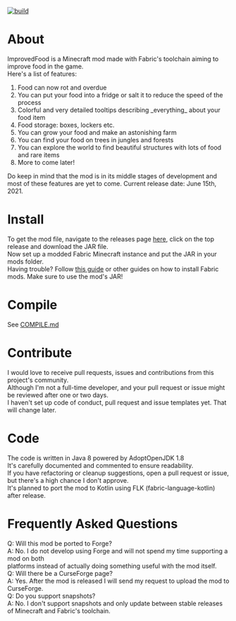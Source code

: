 [![build](https://github.com/RedGrapefruit09/ImprovedFood/actions/workflows/build.yml/badge.svg)](https://github.com/RedGrapefruit09/ImprovedFood/actions/workflows/build.yml)

# About

ImprovedFood is a Minecraft mod made with Fabric's toolchain aiming to improve food in the game.  
Here's a list of features:
<ol>
<li>Food can now rot and overdue</li>
<li>You can put your food into a fridge or salt it to reduce the speed of the process</li>
<li>Colorful and very detailed tooltips describing _everything_ about your food item</li>
<li>Food storage: boxes, lockers etc.</li>
<li>You can grow your food and make an astonishing farm</li>
<li>You can find your food on trees in jungles and forests</li>
<li>You can explore the world to find beautiful structures with lots of food and rare items</li>
<li>More to come later!</li>
</ol>
Do keep in mind that the mod is in its middle stages of development and most of these features are yet to come.  
Current release date: June 15th, 2021.

# Install

To get the mod file, navigate to the releases page [here](https://github.com/RedGrapefruit09/ImprovedFood/releases),
click on the top release and download the JAR file.  
Now set up a modded Fabric Minecraft instance and put the JAR in your mods folder.  
Having trouble? Follow [this guide](https://youtube.com/watch?v=nt3mIUUuH64) or other guides on how to install Fabric
mods. Make sure to use the mod's JAR!

# Compile

See [COMPILE.md](https://github.com/RedGrapefruit09/ImprovedFood/blob/master/COMPILE.md)

# Contribute

I would love to receive pull requests, issues and contributions from this project's community.  
Although I'm not a full-time developer, and your pull request or issue might be reviewed after one or two days.  
I haven't set up code of conduct, pull request and issue templates yet. That will change later.

# Code

The code is written in Java 8 powered by AdoptOpenJDK 1.8  
It's carefully documented and commented to ensure readability.  
If you have refactoring or cleanup suggestions, open a pull request or issue, but there's a high chance I don't
approve.  
It's planned to port the mod to Kotlin using FLK (fabric-language-kotlin) after release.

# Frequently Asked Questions

Q: Will this mod be ported to Forge?  
A: No. I do not develop using Forge and will not spend my time supporting a mod on both  
platforms instead of actually doing something useful with the mod itself.  
Q: Will there be a CurseForge page?  
A: Yes. After the mod is released I will send my request to upload the mod to CurseForge.  
Q: Do you support snapshots?  
A: No. I don't support snapshots and only update between stable releases of Minecraft and Fabric's toolchain.